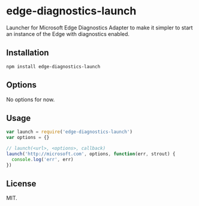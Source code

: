 # edge-diagnostics-launch
Launcher for Microsoft Edge Diagnostics Adapter to make it simpler to start an instance of the Edge with diagnostics enabled.

## Installation
`npm install edge-diagnostics-launch`

## Options
No options for now.

## Usage
```javascript
var launch = require('edge-diagnostics-launch')
var options = {}

// launch(<url>, <options>, callback)
launch('http://microsoft.com', options, function(err, strout) {
  console.log('err', err)
})
```

## License

MIT.
